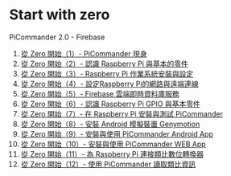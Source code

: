 # Start with zero

PiCommander 2.0 - Firebase

1. [從 Zero 開始（1）- PiCommander 現身]()
2. [從 Zero 開始（2）- 認識 Raspberry Pi 與基本的零件]()
3. [從 Zero 開始（3）- Raspberry Pi 作業系統安裝與設定]()
4. [從 Zero 開始（4）- 設定Raspberry Pi的網路與遠端連線]()
5. [從 Zero 開始（5）- Firebase 雲端即時資料庫服務]()
6. [從 Zero 開始（6）- 認識 Raspberry Pi GPIO 與基本零件]()
7. [從 Zero 開始（7）- 在 Raspberry Pi 安裝與測試 PiCommander]()
8. [從 Zero 開始（8）- 安裝 Android 模擬裝置 Genymotion]()
9. [從 Zero 開始（9）- 安裝與使用 PiCommander Android App]()
10. [從 Zero 開始（10）- 安裝與使用 PiCommander WEB App]()
11. [從 Zero 開始（11）- 為 Raspberry Pi 連接類比數位轉換器]()
12. [從 Zero 開始（12）- 使用 PiCommander 讀取類比資訊]()

